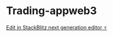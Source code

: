 # Trading-appweb3

[Edit in StackBlitz next generation editor ⚡️](https://stackblitz.com/~/github.com/ittrading35/Trading-appweb3)